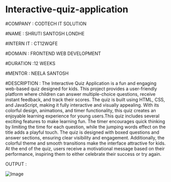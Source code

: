 # Interactive-quiz-application

#COMPANY : CODTECH IT SOLUTION

#NAME : SHRUTI SANTOSH LONDHE

#INTERN IT : CT12WQFE

#DOMAIN :  FRONTEND WEB DEVELOPMENT

#DURATION :12 WEEKS

#MENTOR : NEELA SANTOSH

#DESCRIPTION : The Interactive Quiz Application is a fun and engaging web-based quiz designed for kids. This project provides a user-friendly platform where children can answer multiple-choice questions, receive instant feedback, and track their scores. The quiz is built using HTML, CSS, and JavaScript, making it fully interactive and visually appealing. With its colorful design, animations, and timer functionality, this quiz creates an enjoyable learning experience for young users.This quiz includes several exciting features to make learning fun. The timer encourages quick thinking by limiting the time for each question, while the jumping words effect on the title adds a playful touch. The quiz is designed with boxed questions and answer sections, ensuring clear visibility and engagement. Additionally, the colorful theme and smooth transitions make the interface attractive for kids. At the end of the quiz, users receive a motivational message based on their performance, inspiring them to either celebrate their success or try again.

OUTPUT : 

![Image](https://github.com/user-attachments/assets/3d76dd2a-45fe-4874-901f-baec50646d81)
